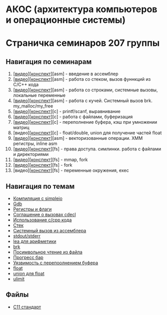 # АКОС (архитектура компьютеров и операционные системы)

# Страничка семинаров 207 группы

## Навигация по семинарам
1.  [[видео](https://www.youtube.com/watch?v=Tutix99Y2_I)][[конспект](1sem-asm)][asm] - введение в ассемблер
2.  [[видео](https://www.youtube.com/watch?v=1aZq5COiZks)][[конспект](2sem-asm)][asm] - работа со стеком, вызов фуннкций из C/C++ кода
3.  [[видео](https://www.youtube.com/watch?v=Ty-TfSRB2P8)][[конспект](3sem-asm)][asm] - работа со строками, системные вызовы, локальные переменные
4.  [[видео](https://www.youtube.com/watch?v=oqwXGwMW16o)][[конспект](4sem-asm)][asm] - работа с кучей. Системный вызов brk. my_malloc/my_free
5.  [[видео](https://www.youtube.com/watch?v=YPteBhvUSWg)][[конспект](5sem-c)][c]     - printf/scanf, выравнивание
6.  [[видео](https://www.youtube.com/watch?v=rGtolk1oupY)][[конспект](6sem-c)][c]     - работа с файлами, буферизация
7.  [[видео](https://www.youtube.com/watch?v=XGcy3BW0k_w)][[конспект](7sem-c)][c]     - переполнение буфера, кэш при умножении матриц
8.  [видео][[конспект](8sem-c)][c]                                                    - float/double, union для получение частей float
9.  [[видео](https://www.youtube.com/watch?v=0hi7nVjlPcQ)][[конспект](9sem-asm)][asm] - векторизованные операции. XMM регистры, inline asm
10. [[видео](https://www.youtube.com/watch?v=V7PXDmYebl8)][[конспект](10sem-fs)][fs]  - права доступа. симлинки. работа с файлами и директориями
11. [[видео](https://www.youtube.com/watch?v=8i77sve9QWk)][[конспект](11sem-fs)][fs]  - mmap, fork
12. [[видео](https://www.youtube.com/watch?v=A1nsJdVrJq8)][[конспект](12sem-fs)][fs]  - fork
13. [видео][[конспект](13sem-fs)][fs]                                                 - переменные окружения, exec

## Навигация по темам

* [Компиляция с simpleio](1sem-asm#%D0%BA%D0%BE%D0%BC%D0%BF%D0%B8%D0%BB%D1%8F%D1%86%D0%B8%D1%8F)
* [Gdb](1sem-asm#gdb)
* [Регистры и флаги](1sem-asm#%D1%80%D0%B5%D0%B3%D0%B8%D1%81%D1%82%D1%80%D1%8B)
* [Соглашение о вызовах cdecl](2sem-asm#%D1%81%D0%BE%D0%B3%D0%BB%D0%B0%D1%88%D0%B5%D0%BD%D0%B8%D0%B5-%D0%BE-%D0%B2%D1%8B%D0%B7%D0%BE%D0%B2%D1%8B%D1%85-cdecl32-%D0%B1%D0%B8%D1%82%D0%B0)
* [Использование c/cpp кода](2sem-asm#%D1%80%D0%B0%D0%B1%D0%BE%D1%82%D0%B0-%D1%81-c-%D0%B8-c-%D0%BA%D0%BE%D0%B4%D0%BE%D0%BC)
* [Стек](2sem-asm#%D1%80%D0%B0%D0%B1%D0%BE%D1%82%D0%B0-%D1%81%D0%BE-%D1%81%D1%82%D0%B5%D0%BA%D0%BE%D0%BC-tbd)
* [Системный вызов из ассемблера](3sem-asm#%D1%81%D0%B4%D0%B5%D0%BB%D0%B0%D1%82%D1%8C-%D1%81%D0%B8%D1%81%D1%82%D0%B5%D0%BC%D0%BD%D1%8B%D0%B9-%D0%B2%D1%8B%D0%B7%D0%BE%D0%B2)
* [stdout/stderr](3sem-asm#%D0%BF%D0%BE%D1%81%D0%BC%D0%BE%D1%82%D1%80%D0%B5%D1%82%D1%8C-%D0%BA%D0%B0%D0%BA-%D1%80%D0%B0%D0%B1%D0%BE%D1%82%D0%B0%D1%8E%D1%82-stdoutstderr)
* [lea для арифметики](3sem-asm#lea)
* [brk](4sem-asm#системный-вызов-brk)
* [Посимвольное чтение из файла](6sem-c/input_perf)
* [Прогресс бар](6sem-c/progress.c)
* [Уязвимость с перепоолнением буфера](7sem-c/test_overflow.c)
* [float](8sem-c#%D0%BF%D1%80%D0%B5%D0%B4%D1%81%D1%82%D0%B0%D0%B2%D0%BB%D0%B5%D0%BD%D0%B8%D0%B5-%D0%B2%D0%B5%D1%89%D0%B5%D1%81%D1%82%D0%B2%D0%B5%D0%BD%D0%BD%D1%8B%D1%85-%D1%87%D0%B8%D1%81%D0%B5%D0%BB)
* [union для float](8sem-c/float_parts.c)
* [ulimit](11sem-fs#ulimit)

## Файлы

* [C11 стандарт](C11_standard.pdf)
